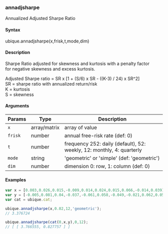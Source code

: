 ### annadjsharpe

Annualized Adjusted Sharpe Ratio


#### Syntax

ubique.annadjsharpe(x,frisk,t,mode,dim)


#### Description

Sharpe Ratio adjusted for skewness and kurtosis with a penalty factor  
for negative skewness and excess kurtosis.  
  
Adjusted Sharpe ratio = SR x [1 + (S/6) x SR - ((K-3) / 24) x SR^2]  
SR = sharpe ratio with annualized return/risk  
K = kurtosis  
S = skewness  



#### Arguments

|Params|Type|Description
|---------|----|-----------
|`x` | array/matrix | array of value
|`frisk` | number | annual free-risk rate (def: 0)
|`t` | number | frequency 252: daily (default), 52: weekly, 12: monthly, 4: quarterly
|`mode` | string | 'geometric' or 'simple' (def: 'geometric')
|`dim` | number | dimension 0: row, 1: column (def: 0)


#### Examples

```js
var x = [0.003,0.026,0.015,-0.009,0.014,0.024,0.015,0.066,-0.014,0.039];
var y = [-0.005,0.081,0.04,-0.037,-0.061,0.058,-0.049,-0.021,0.062,0.058];
var cat = ubique.cat;

ubique.annadjsharpe(x,0.02,12,'geometric');
// 3.376724

ubique.annadjsharpe(cat(0,x,y),0,12);
// [ [ 3.766555, 0.827757 ] ]
```

